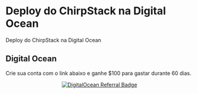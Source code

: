 # Deploy do ChirpStack na Digital Ocean

Deploy do ChirpStack na Digital Ocean

## Digital Ocean

Crie sua conta com o link abaixo e ganhe $100 para gastar durante 60 dias.

<center>
<a  href="https://www.digitalocean.com/?refcode=302f8d3a3de6&utm_campaign=Referral_Invite&utm_medium=Referral_Program&utm_source=badge"><img src="https://web-platforms.sfo2.digitaloceanspaces.com/WWW/Badge%203.svg" alt="DigitalOcean Referral Badge" /></a>
</center>
